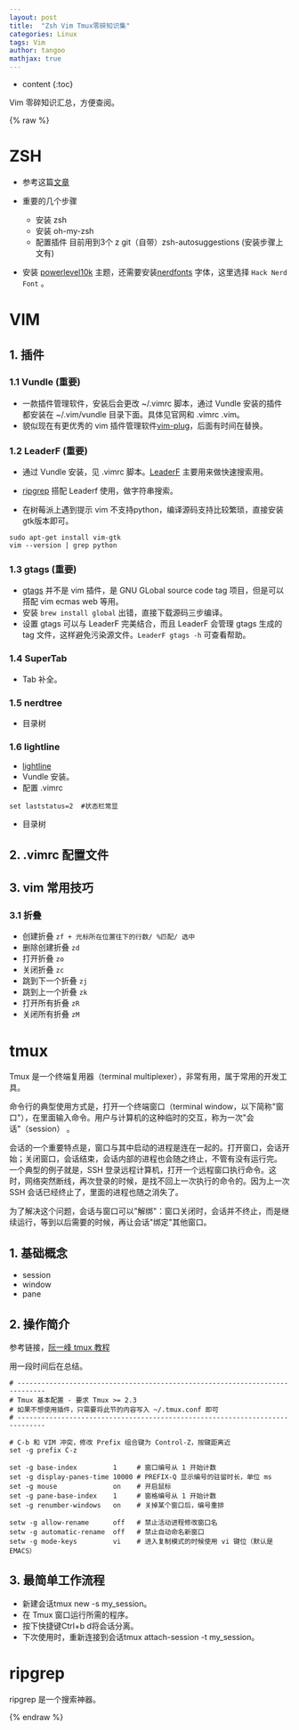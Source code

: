 ```yaml
---
layout: post
title:  "Zsh Vim Tmux零碎知识集"
categories: Linux
tags: Vim
author: tangoo
mathjax: true
---
```


* content
{:toc}

Vim 零碎知识汇总，方便查阅。




{% raw %}
# ZSH

* 参考这篇[文章](https://segmentfault.com/a/1190000013612471)

* 重要的几个步骤
  * 安装 zsh
  * 安装 oh-my-zsh
  * 配置插件 目前用到3个 z git（自带）zsh-autosuggestions (安装步骤上文有)

* 安装 [powerlevel10k](https://github.com/romkatv/powerlevel10k) 主题，还需要安装[nerdfonts](https://www.nerdfonts.com/font-downloads) 字体，这里选择 `Hack Nerd Font` 。



# VIM
## 1. 插件
### 1.1 Vundle (重要)

* 一款插件管理软件，安装后会更改 ~/.vimrc 脚本，通过 Vundle 安装的插件都安装在 ~/.vim/vundle 目录下面。具体见官网和 .vimrc .vim。
* 貌似现在有更优秀的 vim 插件管理软件[vim-plug](https://github.com/junegunn/vim-plug)，后面有时间在替换。

### 1.2 LeaderF (重要)

* 通过 Vundle 安装，见 .vimrc 脚本。[LeaderF](https://github.com/Yggdroot/LeaderF) 主要用来做快速搜索用。

* [ripgrep](https://github.com/BurntSushi/ripgrep) 搭配 Leaderf 使用，做字符串搜索。

* 在树莓派上遇到提示 vim 不支持python，编译源码支持比较繁琐，直接安装gtk版本即可。

```
sudo apt-get install vim-gtk
vim --version | grep python
```

### 1.3 gtags (重要)

* [gtags](https://www.gnu.org/software/global/globaldoc_toc.html#Vim-editor) 并不是 vim 插件，是 GNU GLobal source code tag 项目，但是可以搭配 vim ecmas web 等用。
* 安装 `brew install global` 出错，直接下载源码三步编译。
* 设置 gtags 可以与 LeaderF 完美结合，而且 LeaderF 会管理 gtags 生成的 tag 文件，这样避免污染源文件。`LeaderF gtags -h` 可查看帮助。

### 1.4 SuperTab

* Tab 补全。

### 1.5 nerdtree

* 目录树
    
### 1.6 lightline

* [lightline](https://github.com/itchyny/lightline.vim)
* Vundle 安装。
* 配置 .vimrc 

```shell
set laststatus=2  #状态栏常显
```

* 目录树
    
## 2. .vimrc 配置文件

## 3. vim 常用技巧
### 3.1 折叠

* 创建折叠  `zf + 光标所在位置往下的行数/ %匹配/ 选中`
* 删除创建折叠  `zd`
* 打开折叠  `zo`
* 关闭折叠  `zc`
* 跳到下一个折叠  `zj`
* 跳到上一个折叠  `zk`
* 打开所有折叠  `zR`
* 关闭所有折叠  `zM`

# tmux 

Tmux 是一个终端复用器（terminal multiplexer），非常有用，属于常用的开发工具。

命令行的典型使用方式是，打开一个终端窗口（terminal window，以下简称"窗口"），在里面输入命令。用户与计算机的这种临时的交互，称为一次"会话"（session） 。

会话的一个重要特点是，窗口与其中启动的进程是连在一起的。打开窗口，会话开始；关闭窗口，会话结束，会话内部的进程也会随之终止，不管有没有运行完。
一个典型的例子就是，SSH 登录远程计算机，打开一个远程窗口执行命令。这时，网络突然断线，再次登录的时候，是找不回上一次执行的命令的。因为上一次 SSH 会话已经终止了，里面的进程也随之消失了。

为了解决这个问题，会话与窗口可以"解绑"：窗口关闭时，会话并不终止，而是继续运行，等到以后需要的时候，再让会话"绑定"其他窗口。

## 1. 基础概念

* session
* window
* pane
 
## 2. 操作简介

参考链接，[阮一峰 tmux 教程](https://www.ruanyifeng.com/blog/2019/10/tmux.html)

用一段时间后在总结。

```shell
# -----------------------------------------------------------------------------
# Tmux 基本配置 - 要求 Tmux >= 2.3
# 如果不想使用插件，只需要将此节的内容写入 ~/.tmux.conf 即可
# -----------------------------------------------------------------------------

# C-b 和 VIM 冲突，修改 Prefix 组合键为 Control-Z，按键距离近
set -g prefix C-z

set -g base-index         1     # 窗口编号从 1 开始计数
set -g display-panes-time 10000 # PREFIX-Q 显示编号的驻留时长，单位 ms
set -g mouse              on    # 开启鼠标
set -g pane-base-index    1     # 窗格编号从 1 开始计数
set -g renumber-windows   on    # 关掉某个窗口后，编号重排

setw -g allow-rename      off   # 禁止活动进程修改窗口名
setw -g automatic-rename  off   # 禁止自动命名新窗口
setw -g mode-keys         vi    # 进入复制模式的时候使用 vi 键位（默认是 EMACS）
```

## 3. 最简单工作流程

* 新建会话tmux new -s my_session。
* 在 Tmux 窗口运行所需的程序。
* 按下快捷键Ctrl+b d将会话分离。
* 下次使用时，重新连接到会话tmux attach-session -t my_session。

# ripgrep

ripgrep 是一个搜索神器。




{% endraw %}
